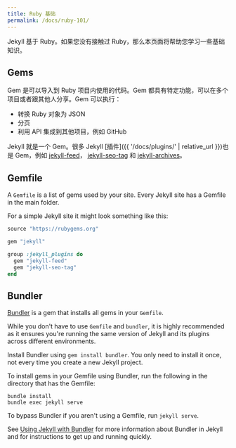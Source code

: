 ```yaml
---
title: Ruby 基础
permalink: /docs/ruby-101/
---
```


Jekyll 基于 Ruby。如果您没有接触过 Ruby，那么本页面将帮助您学习一些基础知识。

## Gems

Gem 是可以导入到 Ruby 项目内使用的代码。Gem 都具有特定功能，可以在多个项目或者跟其他人分享。Gem 可以执行：

* 转换 Ruby 对象为 JSON
* 分页
* 利用 API 集成到其他项目，例如 GitHub

Jekyll 就是一个 Gem。很多 Jekyll [插件]({{ '/docs/plugins/' | relative_url }})也是 Gem，例如
[jekyll-feed](https://github.com/jekyll/jekyll-feed)，
[jekyll-seo-tag](https://github.com/jekyll/jekyll-seo-tag) 和
[jekyll-archives](https://github.com/jekyll/jekyll-archives)。

## Gemfile

A `Gemfile` is a list of gems used by your site. Every Jekyll site has a Gemfile in the main folder. 

For a simple Jekyll site it might look something like this:

```ruby
source "https://rubygems.org"

gem "jekyll"

group :jekyll_plugins do
  gem "jekyll-feed"
  gem "jekyll-seo-tag"
end
```

## Bundler

[Bundler](https://rubygems.org/gems/bundler) is a gem that installs all gems in your `Gemfile`. 

While you don't have to use `Gemfile` and `bundler`, it is highly recommended as it ensures you're running the same version of Jekyll and its plugins across different environments.

Install Bundler using `gem install bundler`. You only need to install it once, not every time you create a new Jekyll project. 

To install gems in your Gemfile using Bundler, run the following in the directory that has the Gemfile:

```
bundle install
bundle exec jekyll serve
```

To bypass Bundler if you aren't using a Gemfile, run `jekyll serve`.

See [Using Jekyll with Bundler](/tutorials/using-jekyll-with-bundler/) for more information about Bundler in Jekyll and for instructions to get up and running quickly.
